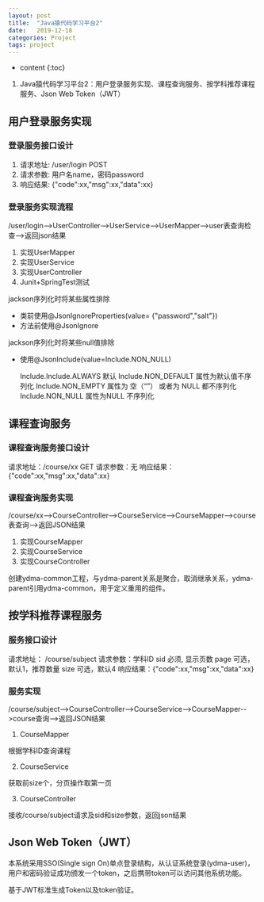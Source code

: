 ```yaml
---
layout: post
title:  "Java猿代码学习平台2"
date:   2019-12-18
categories: Project
tags: project
---
```


* content
{:toc}

1. Java猿代码学习平台2：用户登录服务实现、课程查询服务、按学科推荐课程服务、Json Web Token（JWT）







## 用户登录服务实现

### 登录服务接口设计

1. 请求地址: /user/login   POST  
2. 请求参数: 用户名name，密码password  
3. 响应结果: {"code":xx,"msg":xx,"data":xx}  

### 登录服务实现流程

  /user/login-->UserController-->UserService-->UserMapper-->user表查询检查-->返回json结果

1. 实现UserMapper
2. 实现UserService
3. 实现UserController
4. Junit+SpringTest测试

jackson序列化时将某些属性排除

- 类前使用@JsonIgnoreProperties(value= {"password","salt"})
- 方法前使用@JsonIgnore

jackson序列化时将某些null值排除

- 使用@JsonInclude(value=Include.NON_NULL) 

    Include.Include.ALWAYS 默认 
    Include.NON_DEFAULT 属性为默认值不序列化 
    Include.NON_EMPTY 属性为 空（“”） 或者为 NULL 都不序列化 
    Include.NON_NULL 属性为NULL 不序列化 



## 课程查询服务

### 课程查询服务接口设计

  请求地址：/course/xx    GET
  请求参数：无
  响应结果：{"code":xx,"msg":xx,"data":xx}

### 课程查询服务实现

  /course/xx-->CourseController-->CourseService-->CourseMapper-->course表查询-->返回JSON结果

1. 实现CourseMapper
2. 实现CourseService
3. 实现CourseController


创建ydma-common工程，与ydma-parent关系是聚合，取消继承关系，ydma-parent引用ydma-common，用于定义重用的组件。

## 按学科推荐课程服务

### 服务接口设计

  请求地址： /course/subject
  请求参数：学科ID sid 必须, 显示页数 page 可选，默认1，推荐数量 size 可选，默认4
  响应结果：{"code":xx,"msg":xx,"data":xx}

### 服务实现

  /course/subject-->CourseController-->CourseService-->CourseMapper-->course查询-->返回JSON结果

1. CourseMapper

  根据学科ID查询课程

2. CourseService

  获取前size个，分页操作取第一页

3. CourseController

  接收/course/subject请求及sid和size参数，返回json结果

## Json Web Token（JWT）

本系统采用SSO(Single sign On)单点登录结构，从认证系统登录(ydma-user)，用户和密码验证成功颁发一个token，之后携带token可以访问其他系统功能。

基于JWT标准生成Token以及token验证。











